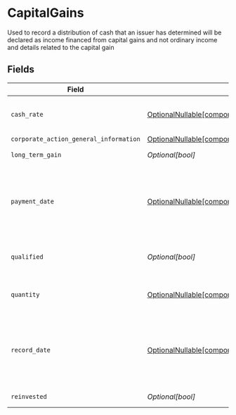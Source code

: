 # CapitalGains

Used to record a distribution of cash that an issuer has determined will be declared as income financed from capital gains and not ordinary income and details related to the capital gain


## Fields

| Field                                                                                                                                                                         | Type                                                                                                                                                                          | Required                                                                                                                                                                      | Description                                                                                                                                                                   | Example                                                                                                                                                                       |
| ----------------------------------------------------------------------------------------------------------------------------------------------------------------------------- | ----------------------------------------------------------------------------------------------------------------------------------------------------------------------------- | ----------------------------------------------------------------------------------------------------------------------------------------------------------------------------- | ----------------------------------------------------------------------------------------------------------------------------------------------------------------------------- | ----------------------------------------------------------------------------------------------------------------------------------------------------------------------------- |
| `cash_rate`                                                                                                                                                                   | [OptionalNullable[components.EntryCashRate]](../../models/components/entrycashrate.md)                                                                                        | :heavy_minus_sign:                                                                                                                                                            | The rate (raw value, not a percentage, example: 50% will be .5 in this field) at which cash will be disbursed to the shareholder                                              | {<br/>"value": "0.25"<br/>}                                                                                                                                                   |
| `corporate_action_general_information`                                                                                                                                        | [OptionalNullable[components.EntryCapitalGainsCorporateActionGeneralInformation]](../../models/components/entrycapitalgainscorporateactiongeneralinformation.md)              | :heavy_minus_sign:                                                                                                                                                            | Common fields for corporate actions                                                                                                                                           |                                                                                                                                                                               |
| `long_term_gain`                                                                                                                                                              | *Optional[bool]*                                                                                                                                                              | :heavy_minus_sign:                                                                                                                                                            | Corresponds to corporateactions.announcement.capital_gains                                                                                                                    | false                                                                                                                                                                         |
| `payment_date`                                                                                                                                                                | [OptionalNullable[components.EntryPaymentDate]](../../models/components/entrypaymentdate.md)                                                                                  | :heavy_minus_sign:                                                                                                                                                            | The anticipated payment date at the depository                                                                                                                                | {<br/>"day": 14,<br/>"month": 5,<br/>"year": 2024<br/>}                                                                                                                       |
| `qualified`                                                                                                                                                                   | *Optional[bool]*                                                                                                                                                              | :heavy_minus_sign:                                                                                                                                                            | Identifies whether dividend income is potentially qualified for the lower maximum individual federal tax rate under the Jobs and Growth Tax Relief Reconciliation Act of 2003 | false                                                                                                                                                                         |
| `quantity`                                                                                                                                                                    | [OptionalNullable[components.EntryCapitalGainsQuantity]](../../models/components/entrycapitalgainsquantity.md)                                                                | :heavy_minus_sign:                                                                                                                                                            | Corresponds to the position's trade quantity                                                                                                                                  | {<br/>"value": "0.25"<br/>}                                                                                                                                                   |
| `record_date`                                                                                                                                                                 | [OptionalNullable[components.RecordDate]](../../models/components/recorddate.md)                                                                                              | :heavy_minus_sign:                                                                                                                                                            | The date on which positions are recorded in order to calculate entitlement                                                                                                    | {<br/>"day": 14,<br/>"month": 5,<br/>"year": 2024<br/>}                                                                                                                       |
| `reinvested`                                                                                                                                                                  | *Optional[bool]*                                                                                                                                                              | :heavy_minus_sign:                                                                                                                                                            | Indicates whether the cash dividend was reinvested                                                                                                                            | false                                                                                                                                                                         |
